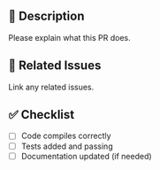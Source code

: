 ## 📌 Description
Please explain what this PR does.

## 🔁 Related Issues
Link any related issues.

## ✅ Checklist
- [ ] Code compiles correctly
- [ ] Tests added and passing
- [ ] Documentation updated (if needed)
